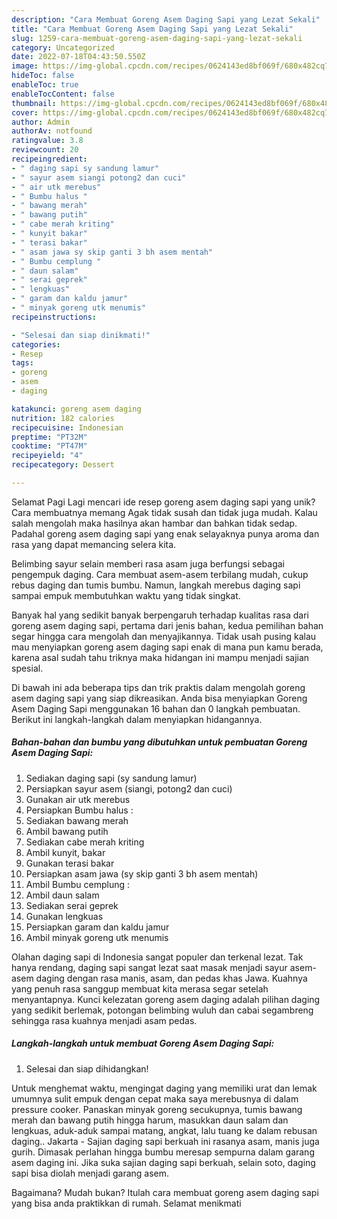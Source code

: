 ```yaml
---
description: "Cara Membuat Goreng Asem Daging Sapi yang Lezat Sekali"
title: "Cara Membuat Goreng Asem Daging Sapi yang Lezat Sekali"
slug: 1259-cara-membuat-goreng-asem-daging-sapi-yang-lezat-sekali
category: Uncategorized
date: 2022-07-18T04:43:50.550Z
image: https://img-global.cpcdn.com/recipes/0624143ed8bf069f/680x482cq70/goreng-asem-daging-sapi-foto-resep-utama.jpg
hideToc: false
enableToc: true
enableTocContent: false
thumbnail: https://img-global.cpcdn.com/recipes/0624143ed8bf069f/680x482cq70/goreng-asem-daging-sapi-foto-resep-utama.jpg
cover: https://img-global.cpcdn.com/recipes/0624143ed8bf069f/680x482cq70/goreng-asem-daging-sapi-foto-resep-utama.jpg
author: Admin
authorAv: notfound
ratingvalue: 3.8
reviewcount: 20
recipeingredient:
- " daging sapi sy sandung lamur"
- " sayur asem siangi potong2 dan cuci"
- " air utk merebus"
- " Bumbu halus "
- " bawang merah"
- " bawang putih"
- " cabe merah kriting"
- " kunyit bakar"
- " terasi bakar"
- " asam jawa sy skip ganti 3 bh asem mentah"
- " Bumbu cemplung "
- " daun salam"
- " serai geprek"
- " lengkuas"
- " garam dan kaldu jamur"
- " minyak goreng utk menumis"
recipeinstructions:

- "Selesai dan siap dinikmati!"
categories:
- Resep
tags:
- goreng
- asem
- daging

katakunci: goreng asem daging 
nutrition: 182 calories
recipecuisine: Indonesian
preptime: "PT32M"
cooktime: "PT47M"
recipeyield: "4"
recipecategory: Dessert

---
```



Selamat Pagi Lagi mencari ide resep goreng asem daging sapi yang unik? Cara membuatnya memang Agak tidak susah dan tidak juga mudah. Kalau salah mengolah maka hasilnya akan hambar dan bahkan tidak sedap. Padahal goreng asem daging sapi yang enak selayaknya punya aroma dan rasa yang dapat memancing selera kita.


Belimbing sayur selain memberi rasa asam juga berfungsi sebagai pengempuk daging. Cara membuat asem-asem terbilang mudah, cukup rebus daging dan tumis bumbu. Namun, langkah merebus daging sapi sampai empuk membutuhkan waktu yang tidak singkat.

Banyak hal yang sedikit banyak berpengaruh terhadap kualitas rasa dari goreng asem daging sapi, pertama dari jenis bahan, kedua pemilihan bahan segar hingga cara mengolah dan menyajikannya. Tidak usah pusing kalau mau menyiapkan goreng asem daging sapi enak di mana pun kamu berada, karena asal sudah tahu triknya maka hidangan ini mampu menjadi sajian spesial.


Di bawah ini ada beberapa tips dan trik praktis dalam mengolah goreng asem daging sapi yang siap dikreasikan. Anda bisa menyiapkan Goreng Asem Daging Sapi menggunakan 16 bahan dan 0 langkah pembuatan. Berikut ini langkah-langkah dalam menyiapkan hidangannya.

<!--inarticleads1-->

##### Bahan-bahan dan bumbu yang dibutuhkan untuk pembuatan Goreng Asem Daging Sapi:

1. Sediakan  daging sapi (sy sandung lamur)
1. Persiapkan  sayur asem (siangi, potong2 dan cuci)
1. Gunakan  air utk merebus
1. Persiapkan  Bumbu halus :
1. Sediakan  bawang merah
1. Ambil  bawang putih
1. Sediakan  cabe merah kriting
1. Ambil  kunyit, bakar
1. Gunakan  terasi bakar
1. Persiapkan  asam jawa (sy skip ganti 3 bh asem mentah)
1. Ambil  Bumbu cemplung :
1. Ambil  daun salam
1. Sediakan  serai geprek
1. Gunakan  lengkuas
1. Persiapkan  garam dan kaldu jamur
1. Ambil  minyak goreng utk menumis


Olahan daging sapi di Indonesia sangat populer dan terkenal lezat. Tak hanya rendang, daging sapi sangat lezat saat masak menjadi sayur asem-asem daging dengan rasa manis, asam, dan pedas khas Jawa. Kuahnya yang penuh rasa sanggup membuat kita merasa segar setelah menyantapnya. Kunci kelezatan goreng asem daging adalah pilihan daging yang sedikit berlemak, potongan belimbing wuluh dan cabai segambreng sehingga rasa kuahnya menjadi asam pedas. 

<!--inarticleads2-->

##### Langkah-langkah untuk membuat Goreng Asem Daging Sapi:


1. Selesai dan siap dihidangkan!

Untuk menghemat waktu, mengingat daging yang memiliki urat dan lemak umumnya sulit empuk dengan cepat maka saya merebusnya di dalam pressure cooker. Panaskan minyak goreng secukupnya, tumis bawang merah dan bawang putih hingga harum, masukkan daun salam dan lengkuas, aduk-aduk sampai matang, angkat, lalu tuang ke dalam rebusan daging.. Jakarta - Sajian daging sapi berkuah ini rasanya asam, manis juga gurih. Dimasak perlahan hingga bumbu meresap sempurna dalam garang asem daging ini. Jika suka sajian daging sapi berkuah, selain soto, daging sapi bisa diolah menjadi garang asem. 

Bagaimana? Mudah bukan? Itulah cara membuat goreng asem daging sapi yang bisa anda praktikkan di rumah. Selamat menikmati

